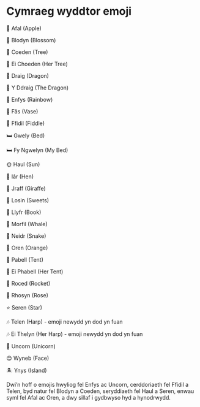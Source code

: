 # Cymraeg wyddtor emoji

🍎 Afal (Apple)

🌼 Blodyn (Blossom)

🌳 Coeden (Tree)

🌳 Ei Choeden (Her Tree)

🐉 Draig (Dragon)

🐉 Y Ddraig (The Dragon)

🌈 Enfys (Rainbow)

🏺 Fâs (Vase)

🎻 Ffidil (Fiddle)

🛏 Gwely (Bed)

🛏 Fy Ngwelyn (My Bed)

🌞 Haul (Sun)

🐔 Iâr (Hen)

🦒 Jraff (Giraffe)

🍬 Losin (Sweets)

📕 Llyfr (Book)

🐋 Morfil (Whale)

🐍 Neidr (Snake)

🍊 Oren (Orange)

🎪 Pabell (Tent)

🎪 Ei Phabell (Her Tent)

🚀 Roced (Rocket)

🌹 Rhosyn (Rose)

⭐️ Seren (Star)

🎶 Telen (Harp) - emoji newydd yn dod yn fuan

🎶 Ei Thelyn (Her Harp) - emoji newydd yn dod yn fuan

🦄 Uncorn (Unicorn)

😊 Wyneb (Face)

🏝 Ynys (Island)

Dwi’n hoff o emojis hwyliog fel Enfys ac Uncorn, cerddoriaeth fel Ffidil a Telen, byd natur fel Blodyn a Coeden, seryddiaeth fel Haul a Seren, enwau syml fel Afal ac Oren, a dwy sillaf i gydbwyso hyd a hynodrwydd.
